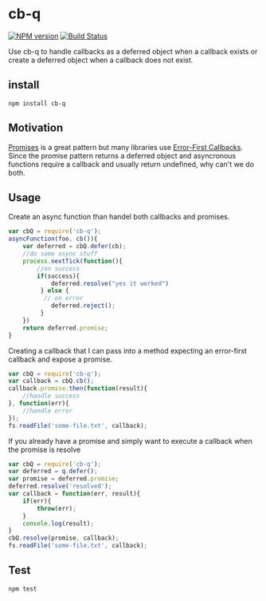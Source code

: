 cb-q
===

[![NPM version](https://badge.fury.io/js/transform-header.svg)](http://badge.fury.io/js/cb-q)
[![Build Status](https://travis-ci.org/Jhorlin/cb-q.svg?branch=master)](https://travis-ci.org/Jhorlin/cb-q)

Use cb-q to handle callbacks as a deferred object when a callback exists or create a deferred object when a callback does not exist.
## install
```
npm install cb-q
```
## Motivation
[Promises](https://github.com/kriskowal/q) is a great pattern but many libraries use [Error-First Callbacks](http://fredkschott.com/post/2014/03/understanding-error-first-callbacks-in-node-js/).
Since the promise pattern returns a deferred object and asyncronous functions require a callback and usually return undefined, why can't we do both.

## Usage
Create an async function than handel both callbacks and promises.
``` javascript
var cbQ = require('cb-q');
asyncFunction(foo, cb()){
    var deferred = cbQ.defer(cb);
    //do some async stuff
    process.nextTick(function(){
        //on success
        if(success){
            deferred.resolve("yes it worked")
         } else {
          // on error
            deferred.reject();
         }
    })
    return deferred.promise;
}
```
Creating a callback that I can pass into a method expecting an error-first callback and expose a promise.
``` javascript
var cbQ = require('cb-q');
var callback = cbQ.cb();
callback.promise.then(function(result){
    //handle success
}, function(err){
    //handle error
});
fs.readFile('some-file.txt', callback);
```
If you already have a promise and simply want to execute a callback when the promise is resolve
``` javascript
var cbQ = require('cb-q');
var deferred = q.defer();
var promise = deferred.promise;
deferred.resolve('resolved');
var callback = function(err, result){
    if(err){
        throw(err);
    }
    console.log(result);
}
cbQ.resolve(promise, callback);
fs.readFile('some-file.txt', callback);
```
## Test
```
npm test
```